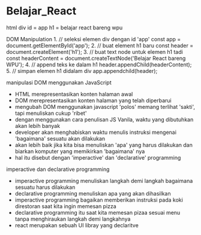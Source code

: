# Belajar_React

html
div id =  app
h1 = belajar react bareng wpu

DOM Manipulation
1. 
// seleksi elemen div dengan id 'app'
const app = document.getElementById('app');
2. 
// buat element h1 baru
const header = document.createElement('h1');
3. 
// buat text node untuk elemen h1 tadi
const headerContent = document.createTextNode('Belajar React bareng WPU');
4.
// append teks ke dalam h1 
header.appendChild(headerContent);
5. 
// simpan elemen h1 didalam div
app.appendchild(header);

 manipulasi DOM menggunakan JavaScript
 - HTML merepresentasikan konten halaman awal
 - DOM merepresentasikan konten halaman yang telah diperbarui
 - mengubah DOM menggunakan javascript 'polos' memang terlihat 'sakti', tapi menuliskan cukup 'ribet'
 -  dengan menggunakan cara penulisan JS Vanila, waktu yang dibutuhkan akan lebih banyak
 -  developer akan menghabiskan waktu menulis instruksi mengenai 'bagaimana' sesuatu akan dilakukan
 -  akan lebih baik jika kita bisa menuliskan 'apa' yang harus dilakukan dan biarkan komputer yang memikirkan 'bagaimana' nya
 -  hal itu disebut dengan 'imperactive' dan 'declarative' programming

imperactive dan declarative programming
- imperactive programming menuliskan langkah demi langkah bagaimana sesuatu harus dilakukan
- declarative programming menuliskan apa yang akan dihasilkan
- imperactive programming bagaikan memberikan instruksi pada koki direstoran saat kita ingin memesan pizza
- declarative programming itu saat kita memesan pizaa sesuai menu tanpa menghiraukan langkah demi langkahnya
- react merupakan sebuah UI libray yang declaritve
